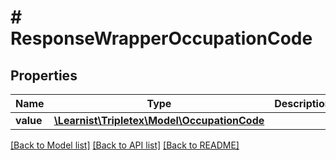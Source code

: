 # # ResponseWrapperOccupationCode

## Properties

Name | Type | Description | Notes
------------ | ------------- | ------------- | -------------
**value** | [**\Learnist\Tripletex\Model\OccupationCode**](OccupationCode.md) |  | [optional]

[[Back to Model list]](../../README.md#models) [[Back to API list]](../../README.md#endpoints) [[Back to README]](../../README.md)
